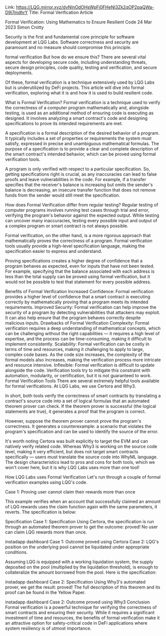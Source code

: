 Link: https://LQG.mirror.xyz/dvNInOdOHsWpFi0FHeNI3Zk2qOP2paQWa-D9i7mdhrY
Title: Formal Verification Article

Formal Verification: Using Mathematics to Ensure Resilient Code
24 Mar 2023
Simon Crotty

Security is the first and fundamental core principle for software development at LQG Labs. Software correctness and security are paramount and no measure should compromise this principle.

formal verification
But how do we ensure this? There are several vital aspects for developing secure code, including understanding threats, secure design principles, code quality, testing and verification, and secure deployments.

Of these, formal verification is a technique extensively used by LQG Labs but is underutilized by DeFi projects. This article will dive into formal verification, exploring what it is and how it is used to build resilient code.

What is Formal Verification?
Formal verification is a technique used to verify the correctness of a computer program mathematically and, alongside testing, is used as an additional method of ensuring code is executing as designed. It involves analyzing a smart contract's code and designing specifications to prove its intended requirements are met.

A specification is a formal description of the desired behavior of a program. It typically includes a set of properties or requirements the system must satisfy, expressed in precise and unambiguous mathematical formulas. The purpose of a specification is to provide a clear and complete description of the smart contract's intended behavior, which can be proved using formal verification tools.

A program is only verified with respect to a particular specification. So, getting specifications right is crucial, as any inaccuracies can lead to false proofs and leave vulnerabilities in the code. For example, if a transfer specifies that the receiver's balance is increasing but omits the sender's balance is decreasing, an insecure transfer function that does not remove funds from the sender would still meet the specification.

How does Formal Verification differ from regular testing?
Regular testing of computer programs involves running test cases through trial and error, verifying the program's behavior against the expected output. While testing can uncover many inaccuracies, testing every possible input and output of a complex program or smart contract is not always possible.

Formal verification, on the other hand, is a more rigorous approach that mathematically proves the correctness of a program. Formal verification tools usually provide a high-level specification language, making the specification easier to express and understand.

Proving specifications creates a higher degree of confidence that a program behaves as expected, even for inputs that have not been tested. For example, specifying that the balance associated with each address is less than the total supply can be proved using formal verification, but it would not be possible to test that statement for every possible address.

Benefits of Formal Verification
Increased Confidence: Formal verification provides a higher level of confidence that a smart contract is executing correctly by mathematically proving that a program meets its intended requirements.
Improved Security: Formal verification can help improve the security of a program by detecting vulnerabilities that attackers may exploit. It can also help ensure that the program behaves correctly despite malicious inputs.
Drawbacks of Formal Verification
Complexity: Formal verification requires a deep understanding of mathematical concepts, which can be challenging without the right capabilities — it requires a high level of expertise, and the process can be time-consuming, making it difficult to implement consistently.
Scalability: Formal verification can be costly in terms of time and resources, making it challenging to apply to large, complex code bases. As the code size increases, the complexity of the formal models also increases, making the verification process more intricate and resource intensive.
Inflexible: Formal verification is difficult to update alongside the code. Verification tools try to mitigate this constraint with automation, modularity, or certification, but it is not guaranteed to work.
Formal Verification Tools
There are several extremely helpful tools available for formal verifications. At LQG Labs, we use Certora and Why3.

In short, both tools verify the correctness of smart contracts by translating a contract's source code into a set of logical formulas that an automated theorem prover can check. If the theorem prover is successful (the logical statements are true), it generates a proof that the program is correct.

However, suppose the theorem prover cannot prove the program's correctness. It generates a counterexample: a scenario that violates the program's specification and can be used to identify the source of the error.

It's worth noting Certora was built explicitly to target the EVM and can natively verify related code. Whereas Why3 is working on the source code level, making it very efficient, but does not target smart contracts specifically — users must translate the source code into WhyML language. The design characteristics lead to pros and cons for both tools, which we won't cover here, but it is why LQG Labs uses more than one tool!

How LQG Labs uses Formal Verification
Let's run through a couple of formal verification examples using LQG's code.

Case 1: Proving user cannot claim their rewards more than once

This example verifies when an account that successfully claimed an amount of LQG rewards uses the claim function again with the same parameters, it reverts. The specification is below:

Specification
Case 1: Specification
Using Certora, the specification is run through an automated theorem prover to get the outcome: proved! No user can claim LQG rewards more than once.

instadapp dashboard
Case 1: Outcome proved using Certora
Case 2: LQG's position on the underlying pool cannot be liquidated under appropriate conditions.

Assuming LQG is equipped with a working liquidation system, the supply deposited on the pool (multiplied by the liquidation threshold), is enough to collateralize the amount borrowed from the pool. Here is the specification:

instadapp dashboard
Case 2: Specification
Using Why3's automated prover, we get the result: proved! The full description of this theorem and its proof can be found in the Yellow Paper.

instadapp dashboard
Case 2: Outcome proved using Why3
Conclusion
Formal verification is a powerful technique for verifying the correctness of smart contracts and ensuring their security. While it requires a significant investment of time and resources, the benefits of formal verification make it an attractive option for safety-critical code in DeFi applications where system resiliency is of utmost importance.
